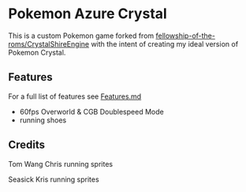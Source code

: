 # Pokemon Azure Crystal

This is a custom Pokemon game forked from [fellowship-of-the-roms/CrystalShireEngine](https://github.com/fellowship-of-the-roms/CrystalShireEngine) with the intent of creating my ideal version of Pokemon Crystal.

## Features
For a full list of features see [Features.md](Features.md)

* 60fps Overworld & CGB Doublespeed Mode
* running shoes

## Credits

Tom Wang Chris running sprites

Seasick Kris running sprites
